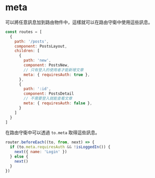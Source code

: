# meta

可以將任意訊息加到路由物件中，這樣就可以在路由守衛中使用這些訊息。

```js
const routes = [
  {
    path: '/posts',
    component: PostsLayout,
    children: [
      {
        path: 'new',
        component: PostsNew,
        // 只有登入的使用者才能新增文章
        meta: { requiresAuth: true },
      },
      {
        path: ':id',
        component: PostsDetail
        // 不需要登入就能查看文章
        meta: { requiresAuth: false },
      }
    ]
  }
]
```

在路由守衛中可以透過 `to.meta` 取得這些訊息。

```js
router.beforeEach((to, from, next) => {
  if (to.meta.requiresAuth && !isLoggedIn()) {
    next({ name: 'Login' })
  } else {
    next()
  }
})
```
